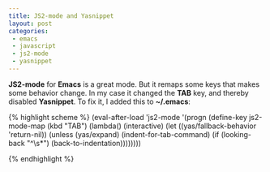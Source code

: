 ```yaml
---
title: JS2-mode and Yasnippet
layout: post
categories:
 - emacs
 - javascript
 - js2-mode
 - yasnippet
---
```


**JS2-mode** for **Emacs** is a great mode. But it remaps some keys
that makes some behavior change. In my case it changed the **TAB** key,
and thereby disabled **Yasnippet**. To fix it, I added this to
**~/.emacs**:

{% highlight scheme %}
(eval-after-load 'js2-mode
  '(progn
     (define-key js2-mode-map (kbd "TAB") (lambda()
                                            (interactive)
                                            (let ((yas/fallback-behavior 'return-nil))
                                              (unless (yas/expand)
                                                (indent-for-tab-command)
                                                (if (looking-back "^\s*")
                                                    (back-to-indentation))))))))

{% endhighlight %}
